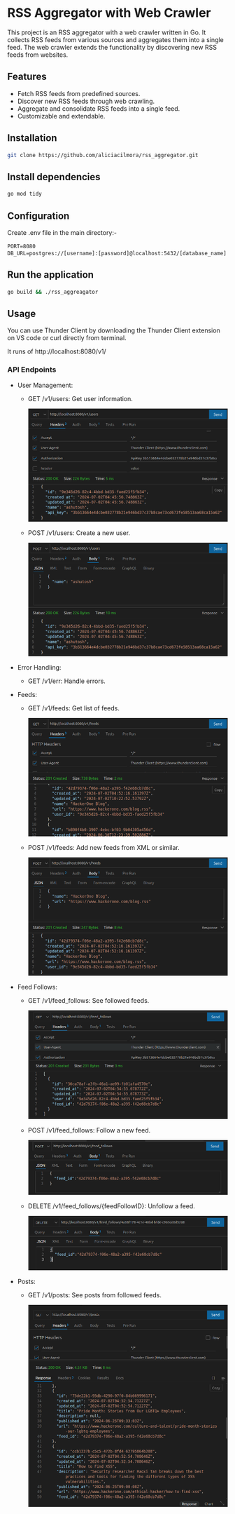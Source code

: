 # RSS Aggregator with Web Crawler
This project is an RSS aggregator with a web crawler written in Go. It collects RSS feeds from various sources and aggregates them into a single feed. The web crawler extends the functionality by discovering new RSS feeds from websites.

## Features
- Fetch RSS feeds from predefined sources.
- Discover new RSS feeds through web crawling.
- Aggregate and consolidate RSS feeds into a single feed.
- Customizable and extendable.

## Installation
```Bash
git clone https://github.com/aliciacilmora/rss_aggregator.git
```
## Install dependencies
```Bash
go mod tidy
```

## Configuration
Create .env file in the main directory:-
``` .env
PORT=8080
DB_URL=postgres://[username]:[password]@localhost:5432/[database_name]
```

## Run the application
```Bash
go build && ./rss_aggreagator
```

## Usage
You can use Thunder Client by downloading the Thunder Client extension on VS code or curl directly from terminal.

It runs of http://localhost:8080/v1/

### API Endpoints
- User Management:
    * GET /v1/users: Get user information.

        ![view_user](./assets/see_users.png)

    * POST /v1/users: Create a new user.

        ![create_user](./assets/create_user.png)

- Error Handling:

    * GET /v1/err: Handle errors.

- Feeds:

    * GET /v1/feeds: Get list of feeds.

        ![view_all_feeds](./assets/see_feeds.png)

    * POST /v1/feeds: Add new feeds from XML or similar.

        ![add_feeds](./assets/add_feeds.png)

- Feed Follows:

    * GET /v1/feed_follows: See followed feeds.

        ![view_followed_feeds](./assets/see_followed_feed.png)

    * POST /v1/feed_follows: Follow a new feed.

        ![follow_feed](./assets/follow_feed.png)

    * DELETE /v1/feed_follows/{feedFollowID}: Unfollow a feed.

        ![unfollow_feed](./assets/unfollow_feed.png)

- Posts:

    * GET /v1/posts: See posts from followed feeds.

        ![find_posts_from_followed_feed](./assets/posts_from_followed_feed.png)
